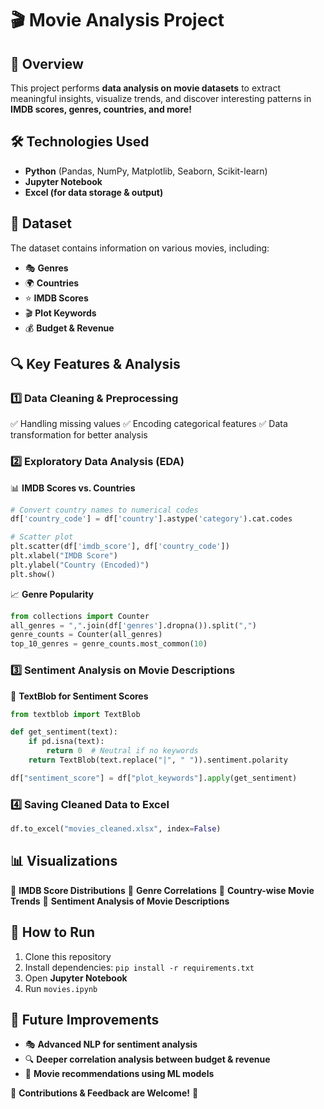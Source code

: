 # 🎬 Movie Analysis Project

## 📌 Overview
This project performs **data analysis on movie datasets** to extract meaningful insights, visualize trends, and discover interesting patterns in **IMDB scores, genres, countries, and more!**

## 🛠️ Technologies Used
- **Python** (Pandas, NumPy, Matplotlib, Seaborn, Scikit-learn)
- **Jupyter Notebook**
- **Excel (for data storage & output)**

## 📂 Dataset
The dataset contains information on various movies, including:
- 🎭 **Genres**
- 🌍 **Countries**
- ⭐ **IMDB Scores**
- 🎬 **Plot Keywords**
- 💰 **Budget & Revenue**

## 🔍 Key Features & Analysis
### 1️⃣ **Data Cleaning & Preprocessing**
✅ Handling missing values
✅ Encoding categorical features
✅ Data transformation for better analysis

### 2️⃣ **Exploratory Data Analysis (EDA)**
📊 **IMDB Scores vs. Countries**
```python
# Convert country names to numerical codes
df['country_code'] = df['country'].astype('category').cat.codes

# Scatter plot
plt.scatter(df['imdb_score'], df['country_code'])
plt.xlabel("IMDB Score")
plt.ylabel("Country (Encoded)")
plt.show()
```
📈 **Genre Popularity**
```python
from collections import Counter
all_genres = ",".join(df['genres'].dropna()).split(",")
genre_counts = Counter(all_genres)
top_10_genres = genre_counts.most_common(10)
```

### 3️⃣ **Sentiment Analysis on Movie Descriptions**
💬 **TextBlob for Sentiment Scores**
```python
from textblob import TextBlob

def get_sentiment(text):
    if pd.isna(text):
        return 0  # Neutral if no keywords
    return TextBlob(text.replace("|", " ")).sentiment.polarity

df["sentiment_score"] = df["plot_keywords"].apply(get_sentiment)
```

### 4️⃣ **Saving Cleaned Data to Excel**
```python
df.to_excel("movies_cleaned.xlsx", index=False)
```

## 📊 Visualizations
📍 **IMDB Score Distributions**
📍 **Genre Correlations**
📍 **Country-wise Movie Trends**
📍 **Sentiment Analysis of Movie Descriptions**

## 🚀 How to Run
1. Clone this repository
2. Install dependencies: `pip install -r requirements.txt`
3. Open **Jupyter Notebook**
4. Run `movies.ipynb`

## 📌 Future Improvements
- 🎭 **Advanced NLP for sentiment analysis**
- 🔍 **Deeper correlation analysis between budget & revenue**
- 🎥 **Movie recommendations using ML models**

📢 **Contributions & Feedback are Welcome!** 🎉

